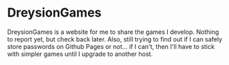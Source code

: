 # DreysionGames

DreysionGames is a website for me to share the games I develop. Nothing to report yet, but check back later.
Also, still trying to find out if I can safely store passwords on Github Pages or not... if I can't, then I'll have to stick with simpler games until I upgrade to another host.
